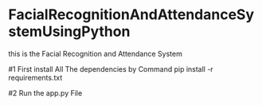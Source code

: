 # FacialRecognitionAndAttendanceSystemUsingPython
this is the Facial Recognition and Attendance System

#1 First install All The dependencies by Command 
pip install -r requirements.txt

#2 Run the app.py File 
